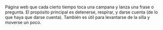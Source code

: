 Página web que cada cierto tiempo toca una campana y lanza una frase o pregunta. El propósito principal es detenerse, respirar, y darse cuenta (de lo que haya que darse cuenta). También es útil para levantarse de la silla y moverse un poco.